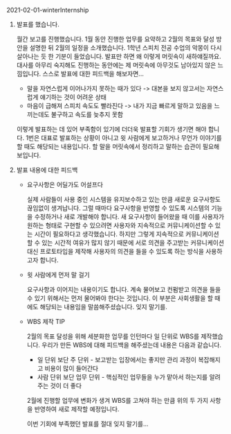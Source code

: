 2021-02-01-winterInternship



1. 발표를 했습니다. 

   월간 보고를 진행했습니다. 1월 동안 진행한 업무를 요약하고 2월의 목표와 달성 방안을 설명한 뒤 2월의 일정을 소개했습니다. 1학년 스피치 전공 수업의 악몽이 다시 살아나는 듯 한 기분이 들었습니다. 발표만 하면 왜 이렇게 머릿속이 새하얘질까요. 대사를 아무리 숙지해도 진행하는 동안에는 제 머릿속에 아무것도 남아있지 않은 느낌입니다. 스스로 발표에 대한 피드백을 해보자면...  

   - 말을 자연스럽게 이어나가지 못하는 때가 있다 -> 대본을 보지 않고서는 자연스럽게 얘기하는 것이 어려운 상태
   - 마음이 급해져 스피치 속도도 빨라진다 -> 내가 지금 빠르게 말하고 있음을 느끼는데도 불구하고 속도를 늦추지 못함

   이렇게 발표하는 데 있어 부족함이 있기에 더더욱 발표할 기회가 생기면 해야 합니다. 1번은 대표로 발표하는 상황이 아니고 윗 사람에게 보고하거나 무언가 이야기를 할 때도 해당되는 내용입니다. 할 말을 머릿속에서 정리하고 말하는 습관이 필요해보입니다.

2. 발표 내용에 대한 피드백

   - 요구사항은 어딜가도 어설프다

     실제 사람들이 사용 중인 시스템을 유지보수하고 있는 만큼 새로운 요구사항도 끊임없이 생겨납니다. 그럴 때마다 요구사항을 반영할 수 있도록 시스템의 기능을 수정하거나 새로 개발해야 합니다. 새 요구사항이 들어왔을 때 이를 사용자가 원하는 형태로 구현할 수 있으려면 사용자와 지속적으로 커뮤니케이션할 수 있는 시간이 필요하다고 생각했습니다. 하지만 그렇게 지속적으로 커뮤니케이션할 수 있는 시간적 여유가 많지 않기 때문에 서로 의견을 주고받는 커뮤니케이션 대신 프로토타입을 제작해 사용자의 의견을 들을 수 있도록 하는 방식을 사용하고자 합니다. 

   - 윗 사람에게 먼저 말 걸기

     요구사항과 이어지는 내용이기도 합니다. 계속 물어보고 컨펌받고 의견을 들을 수 있기 위해서는 먼저 물어봐야 한다는 것입니다. 이 부분은 사회생활을 할 때에도 해당되는 내용임을 말씀해주셨습니다. 잊지 말기를.

   - WBS 제작 TIP

     2월의 목표 달성을 위해 세분화한 업무를 인턴마다 일 단위로 WBS를 제작했습니다. 우리가 만든 WBS에 대해 피드백을 해주셨는데 내용은 다음과 같습니다.

     - 일 단위 보단 주 단위 - 보고받는 입장에서는 좋지만 관리 과정이 복잡해지고 비용이 많이 들어간다
     - 사람 단위 보단 업무 단위 - 핵심적인 업무들을 누가 맡아서 하는지를 알려주는 것이 더 좋다

     2월에 진행할 업무에 변화가 생겨 WBS를 고쳐야 하는 만큼 위의 두 가지 사항을 반영하여 새로 제작할 예정입니다.   

     

     이번 기회에 부족했던 발표를 절대 잊지 말기를... 